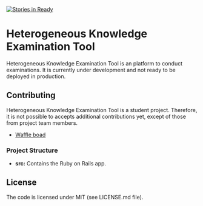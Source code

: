 [![Stories in Ready](https://badge.waffle.io/mikevo/uno-heterogeneous-knowledge.png?label=ready&title=Ready)](https://waffle.io/mikevo/uno-heterogeneous-knowledge)
# Heterogeneous Knowledge Examination Tool
Heterogeneous Knowledge Examination Tool is an platform to conduct examinations. It is currently under development and not ready to be deployed in production.

## Contributing
Heterogeneous Knowledge Examination Tool is a student project. Therefore, it is not possible to accepts additional contributions yet, except of those from project team members.

* [Waffle boad](https://waffle.io/mikevo/uno-heterogeneous-knowledge)

### Project Structure
* **src:** Contains the Ruby on Rails app.

## License
The code is licensed under MIT (see LICENSE.md file).